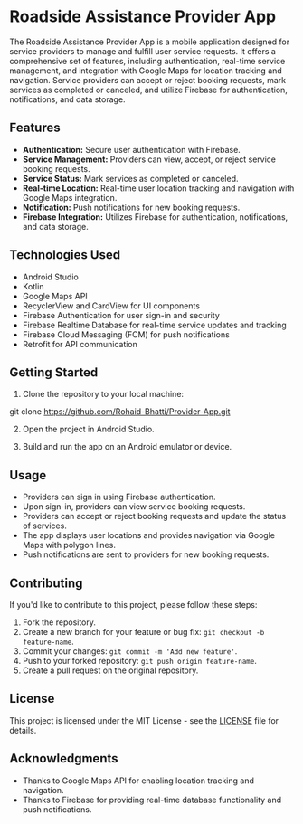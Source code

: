 # Roadside Assistance Provider App

The Roadside Assistance Provider App is a mobile application designed for service providers to manage and fulfill user service requests. It offers a comprehensive set of features, including authentication, real-time service management, and integration with Google Maps for location tracking and navigation. Service providers can accept or reject booking requests, mark services as completed or canceled, and utilize Firebase for authentication, notifications, and data storage.

## Features

- **Authentication:** Secure user authentication with Firebase.
- **Service Management:** Providers can view, accept, or reject service booking requests.
- **Service Status:** Mark services as completed or canceled.
- **Real-time Location:** Real-time user location tracking and navigation with Google Maps integration.
- **Notification:** Push notifications for new booking requests.
- **Firebase Integration:** Utilizes Firebase for authentication, notifications, and data storage.

## Technologies Used

- Android Studio
- Kotlin
- Google Maps API
- RecyclerView and CardView for UI components
- Firebase Authentication for user sign-in and security
- Firebase Realtime Database for real-time service updates and tracking
- Firebase Cloud Messaging (FCM) for push notifications
- Retrofit for API communication

## Getting Started

1. Clone the repository to your local machine:

git clone https://github.com/Rohaid-Bhatti/Provider-App.git

2. Open the project in Android Studio.

3. Build and run the app on an Android emulator or device.

## Usage

- Providers can sign in using Firebase authentication.
- Upon sign-in, providers can view service booking requests.
- Providers can accept or reject booking requests and update the status of services.
- The app displays user locations and provides navigation via Google Maps with polygon lines.
- Push notifications are sent to providers for new booking requests.

## Contributing

If you'd like to contribute to this project, please follow these steps:

1. Fork the repository.
2. Create a new branch for your feature or bug fix: `git checkout -b feature-name`.
3. Commit your changes: `git commit -m 'Add new feature'`.
4. Push to your forked repository: `git push origin feature-name`.
5. Create a pull request on the original repository.

## License

This project is licensed under the MIT License - see the [LICENSE](LICENSE) file for details.

## Acknowledgments

- Thanks to Google Maps API for enabling location tracking and navigation.
- Thanks to Firebase for providing real-time database functionality and push notifications.